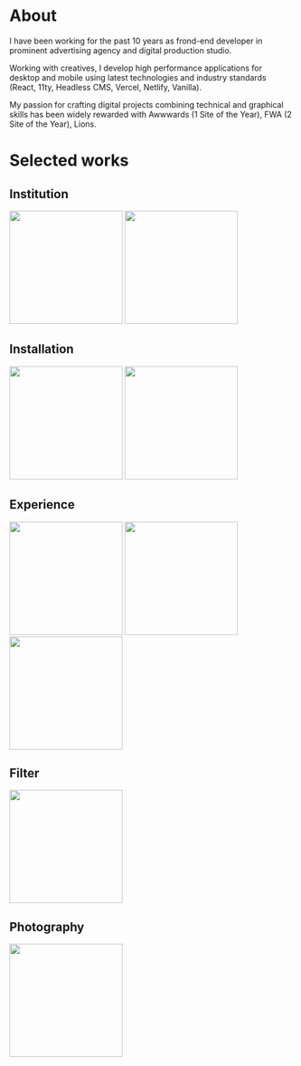 # About

I have been working for the past 10 years as frond-end developer in prominent advertising agency and digital production studio.

Working with creatives, I develop high performance applications for desktop and mobile using latest technologies and industry standards (React, 11ty, Headless CMS, Vercel, Netlify, Vanilla).

My passion for crafting digital projects combining technical and graphical skills has been widely rewarded with Awwwards (1 Site of the Year), FWA (2 Site of the Year), Lions.

# Selected works

## Institution
<a href="https://www.actioncontrelafaim.org/"><img src="https://user-images.githubusercontent.com/6191766/120610452-7473ae00-c453-11eb-8e90-ad4893378ef1.jpg" width="200px"></a> <a href="http://www.des-signes.fr/"><img src="https://user-images.githubusercontent.com/6191766/120612482-89e9d780-c455-11eb-82dc-f5a0a7687505.jpg" width="200px"></a>

## Installation
<a href="https://luxe.net/chanel-coco-game-center-la-marque-de-luxe-ouvre-sa-propre-salle-darcade/"><img src="https://user-images.githubusercontent.com/6191766/120612433-7e96ac00-c455-11eb-88ce-58e5b82ea3b6.jpg" width="200px"></a> <a href="#"><img src="https://user-images.githubusercontent.com/6191766/120661179-54121680-c488-11eb-9d2d-34e9439de565.jpg" width="200px"></a>

## Experience
<a href="http://because-recollection.com/"><img src="https://user-images.githubusercontent.com/6191766/120612220-42634b80-c455-11eb-9a7a-c3ae047b8b46.jpg" width="200px"></a> <a href="https://www.comme-des-garcons-parfum.com/concrete/"><img src="https://user-images.githubusercontent.com/6191766/120612460-848c8d00-c455-11eb-958a-ca7058731361.jpg" width="200px"></a> <a href="https://loccitane-omy-experience.com/"><img src="https://user-images.githubusercontent.com/6191766/120612567-9e2dd480-c455-11eb-8926-ae384e38f25b.jpg" width="200px"></a>

## Filter
<a href="https://www.instagram.com/p/CJFSRAGh96C/"><img src="https://user-images.githubusercontent.com/6191766/120612580-a1c15b80-c455-11eb-8400-bdc10645f581.jpg" width="200px"></a>

## Photography
<a href="https://www.behance.net/gallery/66537407/Pushkar-to-Varanasi-India"><img src="https://user-images.githubusercontent.com/6191766/120612511-8f472200-c455-11eb-92c0-46fc65e9006e.jpg" width="200px"></a>
